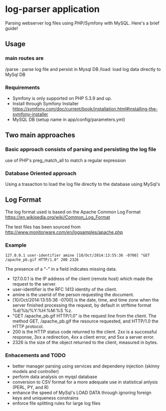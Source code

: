 # log-parser application
Parsing webserver log files using PHP/Symfony with MySQL. 
Here's a brief guide! 

## Usage

### main routes are 
/parse : parse log file and persist in Mysql DB
/load: load log data directly to MySql DB

### Requirements
- Symfony is only supported on PHP 5.3.9 and up.
- Install through Symfony Installer https://symfony.com/doc/current/book/installation.html#installing-the-symfony-installer
- MySQL DB (setup name in app/config/parameters.yml)

## Two main approaches
### Basic approach consists of parsing and persisting the log file
use of PHP's preg_match_all to match a regular expression
### Database Oriented approach
Using a trasaction to load the log file directly to the database using MySql's   


## Log Format
The log format used is based on the Apache Common Log Format https://en.wikipedia.org/wiki/Common_Log_Format

The test files has been sourced from http://www.monitorware.com/en/logsamples/apache.php
### Example
```127.0.0.1 user-identifier amine [10/Oct/2014:13:55:36 -0700] "GET /apache_pb.gif HTTP/1.0" 200 2326```

The presence of a "-" in a field indicates missing data.

- 127.0.0.1 is the IP address of the client (remote host) which made the request to the server.
- user-identifier is the RFC 1413 identity of the client.
- amine is the userid of the person requesting the document.
- [10/Oct/2014:13:55:36 -0700] is the date, time, and time zone when the server finished processing the request, by default in strftime format %d/%b/%Y:%H:%M:%S %z.
- "GET /apache_pb.gif HTTP/1.0" is the request line from the client. The method GET, /apache_pb.gif the resource requested, and HTTP/1.0 the HTTP protocol.
- 200 is the HTTP status code returned to the client. 2xx is a successful response, 3xx a redirection, 4xx a client error, and 5xx a server error.
- 2326 is the size of the object returned to the client, measured in bytes.

### Enhacements and TODO
- better manager parsing using services and dependeny injection (skinny models and controller)
- perform data analysis on myqsl database
- conversion to CSV format for a more adequate use in statistical anlysis (PERL, PY, and R) 
- enhance the speed of MySql's LOAD DATA through ignoring foreign keys and uniqueness constrains
- enforce file splitting rules for large log files 



